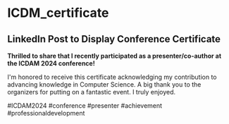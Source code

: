 # ICDM_certificate

## LinkedIn Post to Display Conference Certificate

**Thrilled to share that I recently participated as a presenter/co-author at the ICDAM 2024 conference!** 

I'm honored to receive this certificate acknowledging my contribution to advancing knowledge in Computer Science. 
A big thank you to the organizers for putting on a fantastic event. I truly enjoyed.

#ICDAM2024 #conference #presenter #achievement #professionaldevelopment
